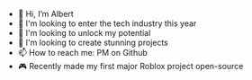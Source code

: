 - 👋 Hi, I’m Albert
- 🤝 I'm looking to enter the tech industry this year
- 👀 I'm looking to unlock my potential
- 📜 I'm looking to create stunning projects
- 📫 How to reach me: PM on Github
- 🎮 Recently made my first major Roblox project open-source

<!---
Neo802/Neo802 is a ✨ special ✨ repository because its `README.md` (this file) appears on your GitHub profile.
You can click the Preview link to take a look at your changes.
--->

